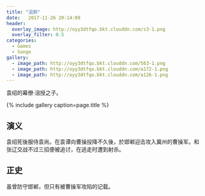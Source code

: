 ```yaml
---
title: "沮鹄"
date:   2017-11-26 20:14:09
header:
  overlay_image: http://oyy3dtfqo.bkt.clouddn.com/s3-1.png
  overlay_filter: 0.5
categories:
  - Games
  - Sango
gallery:
  - image_path: http://oyy3dtfqo.bkt.clouddn.com/563-1.png
  - image_path: http://oyy3dtfqo.bkt.clouddn.com/a172-1.png
  - image_path: http://oyy3dtfqo.bkt.clouddn.com/a126-1.png
---
```


袁绍的幕僚·沮授之子。

{% include gallery caption=page.title %}

## 演义

袁绍死後服侍袁尚。在袁谭向曹操投降不久後，於邯郸迎击攻入冀州的曹操军。和张辽交战不过三招便被追讨，在逃走时遭到射杀。

## 正史

虽曾防守邯郸，但只有被曹操军攻陷的记载。